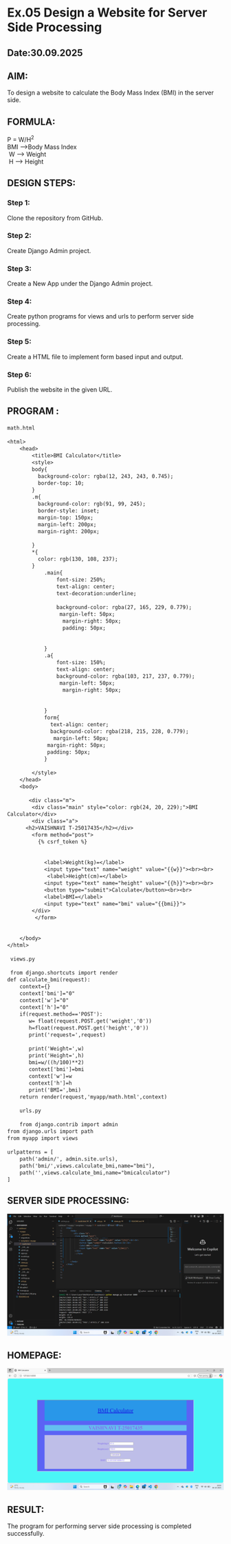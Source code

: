 # Ex.05 Design a Website for Server Side Processing
## Date:30.09.2025

## AIM:
 To design a website to calculate the Body Mass Index (BMI) in the server side. 


## FORMULA:
P = W/H<sup>2</sup>
<br> BMI -->Body Mass Index
<br> W --> Weight
<br> H --> Height

## DESIGN STEPS:

### Step 1:
Clone the repository from GitHub.

### Step 2:
Create Django Admin project.

### Step 3:
Create a New App under the Django Admin project.

### Step 4:
Create python programs for views and urls to perform server side processing.

### Step 5:
Create a HTML file to implement form based input and output.

### Step 6:
Publish the website in the given URL.

## PROGRAM :
```
math.html

<html>
    <head>
        <title>BMI Calculator</title>
        <style>
        body{
          background-color: rgba(12, 243, 243, 0.745);
          border-top: 10;
        }
        .m{
          background-color: rgb(91, 99, 245);
          border-style: inset;
          margin-top: 150px;
          margin-left: 200px;
          margin-right: 200px;
          
        }
        *{
          color: rgb(130, 108, 237);
        }
            .main{
                font-size: 250%;
                text-align: center;
                text-decoration:underline;

                background-color: rgba(27, 165, 229, 0.779);
                 margin-left: 50px;
                  margin-right: 50px;
                  padding: 50px;
                  
                  
            }
            .a{
                font-size: 150%;
                text-align: center;
                background-color: rgba(103, 217, 237, 0.779);
                 margin-left: 50px;
                  margin-right: 50px;
                
                 
            }
            form{
              text-align: center;
              background-color: rgba(218, 215, 228, 0.779);
               margin-left: 50px;
             margin-right: 50px;
             padding: 50px;
            }
           
        </style>
    </head>
    <body>

       <div class="m">
        <div class="main" style="color: rgb(24, 20, 229);">BMI Calculator</div>
        <div class="a">
      <h2>VAISHNAVI T-25017435</h2></div>
        <form method="post">
          {% csrf_token %}
           
           
            <label>Weight(kg)=</label>
            <input type="text" name="weight" value="{{w}}"><br><br>
             <label>Height(cm)=</label>
            <input type="text" name="height" value="{{h}}"><br><br>
            <button type="submit">Calculate</button><br><br>
            <label>BMI=</label>
            <input type="text" name="bmi" value="{{bmi}}">
        </div>
         </form>
        
        
    </body>
</html>

 views.py

 from django.shortcuts import render
def calculate_bmi(request):
    context={}
    context['bmi']="0"
    context['w']="0"
    context['h']="0"
    if(request.method=='POST'):
       w= float(request.POST.get('weight','0'))
       h=float(request.POST.get('height','0'))
       print('request=',request)
       
       print('Weight=',w)
       print('Height=',h)
       bmi=w/((h/100)**2)
       context['bmi']=bmi
       context['w']=w
       context['h']=h
       print('BMI=',bmi)
    return render(request,'myapp/math.html',context)

    urls.py

    from django.contrib import admin
from django.urls import path
from myapp import views

urlpatterns = [
    path('admin/', admin.site.urls),
    path('bmi/',views.calculate_bmi,name="bmi"),
    path('',views.calculate_bmi,name="bmicalculator")
]

```


## SERVER SIDE PROCESSING:
![alt text](<Screenshot (39).png>)

## HOMEPAGE:
![alt text](<Screenshot (38).png>)

## RESULT:
The program for performing server side processing is completed successfully.
